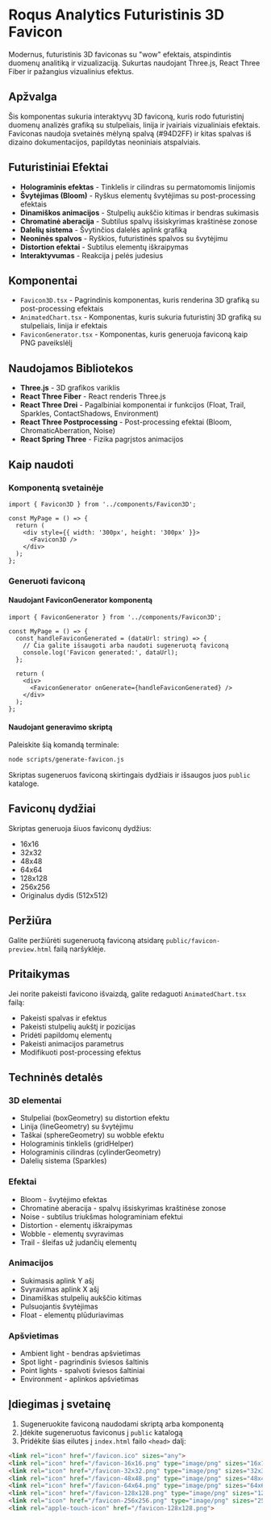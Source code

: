 # Roqus Analytics Futuristinis 3D Favicon

Modernus, futuristinis 3D faviconas su "wow" efektais, atspindintis duomenų analitiką ir vizualizaciją. Sukurtas naudojant Three.js, React Three Fiber ir pažangius vizualinius efektus.

## Apžvalga

Šis komponentas sukuria interaktyvų 3D faviconą, kuris rodo futuristinį duomenų analizės grafiką su stulpeliais, linija ir įvairiais vizualiniais efektais. Faviconas naudoja svetainės mėlyną spalvą (#94D2FF) ir kitas spalvas iš dizaino dokumentacijos, papildytas neoniniais atspalviais.

## Futuristiniai Efektai

- **Holograminis efektas** - Tinklelis ir cilindras su permatomomis linijomis
- **Švytėjimas (Bloom)** - Ryškus elementų švytėjimas su post-processing efektais
- **Dinamiškos animacijos** - Stulpelių aukščio kitimas ir bendras sukimasis
- **Chromatinė aberacija** - Subtilus spalvų išsiskyrimas kraštinėse zonose
- **Dalelių sistema** - Švytinčios dalelės aplink grafiką
- **Neoninės spalvos** - Ryškios, futuristinės spalvos su švytėjimu
- **Distortion efektai** - Subtilus elementų iškraipymas
- **Interaktyvumas** - Reakcija į pelės judesius

## Komponentai

- `Favicon3D.tsx` - Pagrindinis komponentas, kuris renderina 3D grafiką su post-processing efektais
- `AnimatedChart.tsx` - Komponentas, kuris sukuria futuristinį 3D grafiką su stulpeliais, linija ir efektais
- `FaviconGenerator.tsx` - Komponentas, kuris generuoja faviconą kaip PNG paveikslėlį

## Naudojamos Bibliotekos

- **Three.js** - 3D grafikos variklis
- **React Three Fiber** - React renderis Three.js
- **React Three Drei** - Pagalbiniai komponentai ir funkcijos (Float, Trail, Sparkles, ContactShadows, Environment)
- **React Three Postprocessing** - Post-processing efektai (Bloom, ChromaticAberration, Noise)
- **React Spring Three** - Fizika pagrįstos animacijos

## Kaip naudoti

### Komponentą svetainėje

```tsx
import { Favicon3D } from '../components/Favicon3D';

const MyPage = () => {
  return (
    <div style={{ width: '300px', height: '300px' }}>
      <Favicon3D />
    </div>
  );
};
```

### Generuoti faviconą

#### Naudojant FaviconGenerator komponentą

```tsx
import { FaviconGenerator } from '../components/Favicon3D';

const MyPage = () => {
  const handleFaviconGenerated = (dataUrl: string) => {
    // Čia galite išsaugoti arba naudoti sugeneruotą faviconą
    console.log('Favicon generated:', dataUrl);
  };

  return (
    <div>
      <FaviconGenerator onGenerate={handleFaviconGenerated} />
    </div>
  );
};
```

#### Naudojant generavimo skriptą

Paleiskite šią komandą terminale:

```bash
node scripts/generate-favicon.js
```

Skriptas sugeneruos faviconą skirtingais dydžiais ir išsaugos juos `public` kataloge.

## Faviconų dydžiai

Skriptas generuoja šiuos faviconų dydžius:

- 16x16
- 32x32
- 48x48
- 64x64
- 128x128
- 256x256
- Originalus dydis (512x512)

## Peržiūra

Galite peržiūrėti sugeneruotą faviconą atsidarę `public/favicon-preview.html` failą naršyklėje.

## Pritaikymas

Jei norite pakeisti favicono išvaizdą, galite redaguoti `AnimatedChart.tsx` failą:

- Pakeisti spalvas ir efektus
- Pakeisti stulpelių aukštį ir pozicijas
- Pridėti papildomų elementų
- Pakeisti animacijos parametrus
- Modifikuoti post-processing efektus

## Techninės detalės

### 3D elementai
- Stulpeliai (boxGeometry) su distortion efektu
- Linija (lineGeometry) su švytėjimu
- Taškai (sphereGeometry) su wobble efektu
- Holograminis tinklelis (gridHelper)
- Holograminis cilindras (cylinderGeometry)
- Dalelių sistema (Sparkles)

### Efektai
- Bloom - švytėjimo efektas
- Chromatinė aberacija - spalvų išsiskyrimas kraštinėse zonose
- Noise - subtilus triukšmas holograminiam efektui
- Distortion - elementų iškraipymas
- Wobble - elementų svyravimas
- Trail - šleifas už judančių elementų

### Animacijos
- Sukimasis aplink Y ašį
- Svyravimas aplink X ašį
- Dinamiškas stulpelių aukščio kitimas
- Pulsuojantis švytėjimas
- Float - elementų plūduriavimas

### Apšvietimas
- Ambient light - bendras apšvietimas
- Spot light - pagrindinis šviesos šaltinis
- Point lights - spalvoti šviesos šaltiniai
- Environment - aplinkos apšvietimas

## Įdiegimas į svetainę

1. Sugeneruokite faviconą naudodami skriptą arba komponentą
2. Įdėkite sugeneruotus faviconus į `public` katalogą
3. Pridėkite šias eilutes į `index.html` failo `<head>` dalį:

```html
<link rel="icon" href="/favicon.ico" sizes="any">
<link rel="icon" href="/favicon-16x16.png" type="image/png" sizes="16x16">
<link rel="icon" href="/favicon-32x32.png" type="image/png" sizes="32x32">
<link rel="icon" href="/favicon-48x48.png" type="image/png" sizes="48x48">
<link rel="icon" href="/favicon-64x64.png" type="image/png" sizes="64x64">
<link rel="icon" href="/favicon-128x128.png" type="image/png" sizes="128x128">
<link rel="icon" href="/favicon-256x256.png" type="image/png" sizes="256x256">
<link rel="apple-touch-icon" href="/favicon-128x128.png">
```